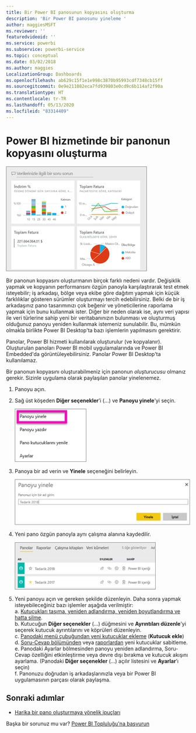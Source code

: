 ```yaml
---
title: Bir Power BI panosunun kopyasını oluşturma
description: 'Bir Power BI panosunu yineleme '
author: maggiesMSFT
ms.reviewer: ''
featuredvideoid: ''
ms.service: powerbi
ms.subservice: powerbi-service
ms.topic: conceptual
ms.date: 03/02/2018
ms.author: maggies
LocalizationGroup: Dashboards
ms.openlocfilehash: ab629c15f1e1e998c3870b95993cdf7348cb15ff
ms.sourcegitcommit: 0e9e211082eca7fd939803e0cd9c6b114af2f90a
ms.translationtype: HT
ms.contentlocale: tr-TR
ms.lasthandoff: 05/13/2020
ms.locfileid: "83314409"
---
```

# <a name="create-a-copy-of-a-dashboard-in-power-bi-service"></a>Power BI hizmetinde bir panonun kopyasını oluşturma
![pano](media/service-dashboard-copy/power-bi-dashboard.png)

 Bir panonun kopyasını oluşturmanın birçok farklı nedeni vardır. Değişiklik yapmak ve kopyanın performansını özgün panoyla karşılaştırarak test etmek isteyebilir; iş arkadaşı, bölge veya ekibe göre dağıtım yapmak için küçük farklılıklar gösteren sürümler oluşturmayı tercih edebilirsiniz. Belki de bir iş arkadaşınız pano tasarımınızı çok beğenir ve yöneticilerine raporlama yapmak için bunu kullanmak ister. Diğer bir neden olarak ise, aynı veri yapısı ile veri türlerine sahip yeni bir veritabanınızın bulunması ve oluşturmuş olduğunuz panoyu yeniden kullanmak istemeniz sunulabilir. Bu, mümkün olmakla birlikte Power BI Desktop'ta bazı işlemlerin yapılmasını gerektirir. 

Panolar, Power BI hizmeti kullanılarak oluşturulur (ve kopyalanır). Oluşturulan panoları Power BI mobil uygulamalarında ve Power BI Embedded'da görüntüleyebilirsiniz.  Panolar Power BI Desktop'ta kullanılamaz. 

Bir panonun kopyasını oluşturabilmeniz için panonun *oluşturucusu* olmanız gerekir. Sizinle uygulama olarak paylaşılan panolar yinelenemez.

1. Panoyu açın.
2. Sağ üst köşeden **Diğer seçenekler**’i (...) ve **Panoyu yinele**’yi seçin.
   
   ![üç nokta menüsü](media/service-dashboard-copy/power-bi-dulicate.png)
3. Panoya bir ad verin ve **Yinele** seçeneğini belirleyin. 
   
   ![Panoyu yinele iletişim kutusu](media/service-dashboard-copy/power-bi-name.png)
4. Yeni pano özgün panoyla aynı çalışma alanına kaydedilir. 
   
   ![Panolar sekmesi](media/service-dashboard-copy/power-bi-copied.png)

5.    Yeni panoyu açın ve gereken şekilde düzenleyin. Daha sonra yapmak isteyebileceğiniz bazı işlemler aşağıda verilmiştir:    
    a. [Kutucukları taşıma, yeniden adlandırma, yeniden boyutlandırma ve hatta silme](service-dashboard-edit-tile.md).  
    b. Kutucuğun **Diğer seçenekler** (...) düğmesini ve **Ayrıntıları düzenle**’yi seçerek kutucuk ayrıntılarını ve köprüleri düzenleyin.  
    c. [Panodaki menü çubuğundan yeni kutucuklar ekleme](service-dashboard-add-widget.md) (**Kutucuk ekle**)  
    d. [Soru-Cevap bölümünden](service-dashboard-pin-tile-from-q-and-a.md) veya [raporlardan](service-dashboard-pin-tile-from-report.md) yeni kutucuklar sabitleme.  
    e. Panodaki Ayarlar bölmesinden panoyu yeniden adlandırma, Soru-Cevap özelliğini etkinleştirme veya devre dışı bırakma ve kutucuk akışını ayarlama.  (Panodaki **Diğer seçenekler** (...) açılır listesini ve **Ayarlar**’ı seçin)  
    f. Panonuzu doğrudan iş arkadaşlarınızla veya bir Power BI uygulamasının parçası olarak paylaşma. 


## <a name="next-steps"></a>Sonraki adımlar
* [Harika bir pano oluşturmaya yönelik ipuçları](service-dashboards-design-tips.md) 

Başka bir sorunuz mu var? [Power BI Topluluğu'na başvurun](https://community.powerbi.com/)

